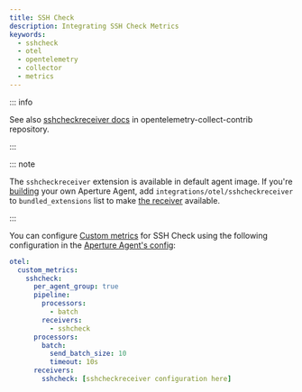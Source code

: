 ```yaml
---
title: SSH Check
description: Integrating SSH Check Metrics
keywords:
  - sshcheck
  - otel
  - opentelemetry
  - collector
  - metrics
---
```


::: info

See also [sshcheckreceiver docs][receiver] in opentelemetry-collect-contrib
repository.

:::

::: note

The `sshcheckreceiver` extension is available in default agent image. If you're
[building][build] your own Aperture Agent, add
`integrations/otel/sshcheckreceiver` to `bundled_extensions` list to make [the
receiver][receiver] available.

:::

You can configure [Custom metrics][custom-metrics] for SSH Check using the
following configuration in the [Aperture Agent's config][agent-config]:

```yaml
otel:
  custom_metrics:
    sshcheck:
      per_agent_group: true
      pipeline:
        processors:
          - batch
        receivers:
          - sshcheck
      processors:
        batch:
          send_batch_size: 10
          timeout: 10s
      receivers:
        sshcheck: [sshcheckreceiver configuration here]
```

[build]: /reference/aperturectl/build/agent/agent.md
[receiver]:
  https://github.com/open-telemetry/opentelemetry-collector-contrib/tree/main/receiver/sshcheckreceiver
[custom-metrics]: /reference/configuration/agent.md#custom-metrics-config
[agent-config]: /reference/configuration/agent.md#agent-o-t-e-l-config
